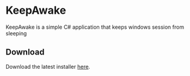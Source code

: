 # KeepAwake
KeepAwake is a simple C# application that keeps windows session from sleeping

## Download
Download the latest installer <a href="https://github.com/t3knoid/KeepAwake/releases/download/1.0.0/KeepAwake_setup.exe">here</a>.

